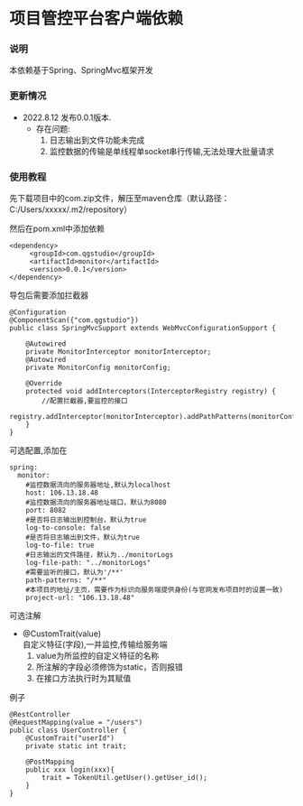 # 项目管控平台客户端依赖
### 说明
本依赖基于Spring、SpringMvc框架开发
### 更新情况
* 2022.8.12 发布0.0.1版本.
     * 存在问题:
          1. 日志输出到文件功能未完成
          2. 监控数据的传输是单线程单socket串行传输,无法处理大批量请求

### 使用教程

先下载项目中的com.zip文件，解压至maven仓库（默认路径：C:/Users/xxxxx/.m2/repository）

然后在pom.xml中添加依赖

```
<dependency>
     <groupId>com.qgstudio</groupId>
     <artifactId>monitor</artifactId>
     <version>0.0.1</version>
</dependency>
```

导包后需要添加拦截器
```
@Configuration
@ComponentScan({"com.qgstudio"})
public class SpringMvcSupport extends WebMvcConfigurationSupport {

    @Autowired
    private MonitorInterceptor monitorInterceptor;
    @Autowired
    private MonitorConfig monitorConfig;

    @Override
    protected void addInterceptors(InterceptorRegistry registry) {
        //配置拦截器,要监控的接口
        registry.addInterceptor(monitorInterceptor).addPathPatterns(monitorConfig.getPathPatterns());
    }
}

```
可选配置,添加在
```
spring:
  monitor:
    #监控数据流向的服务器地址,默认为localhost
    host: 106.13.18.48
    #监控数据流向的服务器地址端口，默认为8080
    port: 8082
    #是否将日志输出到控制台，默认为true
    log-to-console: false
    #是否将日志输出到文件，默认为true
    log-to-file: true
    #日志输出的文件路径，默认为../monitorLogs
    log-file-path: "../monitorLogs"
    #需要监听的接口，默认为'/**'
    path-patterns: "/**"
    #本项目的地址/主页，需要作为标识向服务端提供身份(与官网发布项目时的设置一致)
    project-url: "106.13.18.48"
```


可选注解

* @CustomTrait(value)  
自定义特征(字段),一并监控,传输给服务端  
  1. value为所监控的自定义特征的名称  
  2. 所注解的字段必须修饰为static，否则报错  
  3. 在接口方法执行时为其赋值  

例子
```
@RestController
@RequestMapping(value = "/users")
public class UserController {
    @CustomTrait("userId")
    private static int trait;
    
    @PostMapping
    public xxx login(xxx){
        trait = TokenUtil.getUser().getUser_id();
    }
}
```
